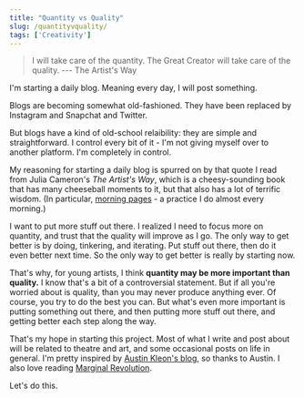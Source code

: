 ```yaml
---
title: "Quantity vs Quality"
slug: /quantityvquality/
tags: ['Creativity']
---
```


> I will take care of the quantity. The Great Creator will take care of the quality.
> --- The Artist's Way

I'm starting a daily blog. Meaning every day, I will post something.

Blogs are becoming somewhat old-fashioned. They have been replaced by Instagram and Snapchat and Twitter.

But blogs have a kind of old-school relaibility: they are simple and straightforward. I control every bit of it - I'm not giving myself over to another platform. I'm completely in control.

My reasoning for starting a daily blog is spurred on by that quote I read from Julia Cameron's _The Artist's Way_, which is a cheesy-sounding book that has many cheeseball moments to it, but that also has a lot of terrific wisdom. (In particular, [morning pages](https://juliacameronlive.com/basic-tools/morning-pages/) - a practice I do almost every morning.)

I want to put more stuff out there. I realized I need to focus more on quantity, and trust that the quality will improve as I go. The only way to get better is by doing, tinkering, and iterating. Put stuff out there, then do it even better next time. So the only way to get better is really by starting now.

That's why, for young artists, I think **quantity may be more important than quality.** I know that's a bit of a controversial statement. But if all you're worried about is quality, than you may never produce anything ever. Of course, you try to do the best you can. But what's even more important is putting something out there, and then putting more stuff out there, and getting better each step along the way.

That's my hope in starting this project. Most of what I write and post about will be related to theatre and art, and some occasional posts on life in general. I'm pretty inspired by [Austin Kleon's blog](https://austinkleon.com), so thanks to Austin. I also love reading [Marginal Revolution](http://marginalrevolution.com).

Let's do this.
